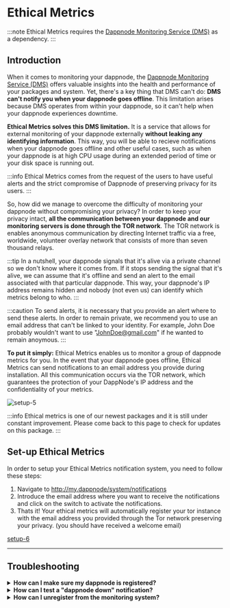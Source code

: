 # Ethical Metrics

:::note
Ethical Metrics requires the [Dappnode Monitoring Service (DMS)](../packages/dms.md) as a dependency.
:::

## Introduction

When it comes to monitoring your dappnode, the [Dappnode Monitoring Service (DMS)](../packages/dms.md) offers valuable insights into the health and performance of your packages and system. Yet, there's a key thing that DMS can't do: **DMS can't notify you when your dappnode goes offline**. This limitation arises because DMS operates from within your dappnode, so it can't help when your dappnode experiences downtime.

**Ethical Metrics solves this DMS limitation.** It is a service that allows for external monitoring of your dappnode externally **without leaking any identifying information**. This way, you will be able to recieve notifications when your dappnode goes offline and other useful cases, such as when your dappnode is at high CPU usage during an extended period of time or your disk space is running out.

:::info
Ethical Metrics comes from the request of the users to have useful alerts and the strict compromise of Dappnode of preserving privacy for its users.
:::

So, how did we manage to overcome the difficulty of monitoring your dappnode without compromising your privacy? In order to keep your privacy intact, **all the communication between your dappnode and our monitoring servers is done through the TOR network**. The TOR network is enables anonymous communication by directing Internet traffic via a free, worldwide, volunteer overlay network that consists of more than seven thousand relays.

:::tip
In a nutshell, your dappnode signals that it's alive via a private channel so we don't know where it comes from. If it stops sending the signal that it's alive, we can assume that it's offline and send an alert to the email associated with that particular dappnode. This way, your dappnode's IP address remains hidden and nobody (not even us) can identify which metrics belong to who.
:::

:::caution
To send alerts, it is necessary that you provide an alert where to send these alerts. In order to remain private, we recommend you to use an email address that can't be linked to your identity. For example, John Doe probably wouldn't want to use "JohnDoe@gmail.com" if he wanted to remain anoymous.
:::

**To put it simply:** Ethical Metrics enables us to monitor a group of dappnode metrics for you. In the event that your dappnode goes offline, Ethical Metrics can send notifications to an email address you provide during installation. All this communication occurs via the TOR network, which guarantees the protection of your DappNode's IP address and the confidentiality of your metrics.

![setup-5](/img/ethical-metrics.png)

:::info
Ethical metrics is one of our newest packages and it is still under constant improvement. Please come back to this page to check for updates on this package.
:::

## Set-up Ethical Metrics

In order to setup your Ethical Metrics notification system, you need to follow these steps:

1. Navigate to http://my.dappnode/system/notifications
2. Introduce the email address where you want to receive the notifications and click on the switch to activate the notifications.
3. Thats it! Your ethical metrics will automatically register your tor instance with the email address you provided through the Tor network preserving your privacy. (you should have received a welcome email)

[setup-6](/img/ethical-metrics-setup.png)

<hr />

## Troubleshooting

<details>
  <summary><strong>How can I make sure my dappnode is registered?</strong></summary>
  
  Upon registering, an email will be sent to your configured email address. If you don't receive this email, please check your spam folder.
</details>

<details>
  <summary><strong>How can I test a "dappnode down" notification?</strong></summary>
  
  There are various ways to test a "dappnode down" notification. The easiest way is to stop your dappnode, but you can also test it by stopping the "prometheus" service of your Ethical Metrics package. After an hour, you should receive a "dappnode down" notification in your email.
</details>

<details>
  <summary><strong>How can I unregister from the monitoring system?</strong></summary>
  
  Unregistering from the monitoring system is as easy as uninstalling the Ethical Metrics package. After uninstalling the package, you will no longer receive notifications, and we will no longer collect metrics from your dappnode.
</details>
